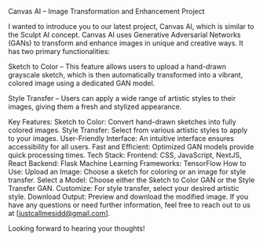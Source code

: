 Canvas AI – Image Transformation and Enhancement Project


I wanted to introduce you to our latest project, Canvas AI, which is similar to the Sculpt AI concept. Canvas AI uses Generative Adversarial Networks (GANs) to transform and enhance images in unique and creative ways. It has two primary functionalities:

Sketch to Color – This feature allows users to upload a hand-drawn grayscale sketch, which is then automatically transformed into a vibrant, colored image using a dedicated GAN model.

Style Transfer – Users can apply a wide range of artistic styles to their images, giving them a fresh and stylized appearance.

Key Features:
Sketch to Color: Convert hand-drawn sketches into fully colored images.
Style Transfer: Select from various artistic styles to apply to your images.
User-Friendly Interface: An intuitive interface ensures accessibility for all users.
Fast and Efficient: Optimized GAN models provide quick processing times.
Tech Stack:
Frontend: CSS, JavaScript, NextJS, React
Backend: Flask
Machine Learning Frameworks: TensorFlow
How to Use:
Upload an Image: Choose a sketch for coloring or an image for style transfer.
Select a Model: Choose either the Sketch to Color GAN or the Style Transfer GAN.
Customize: For style transfer, select your desired artistic style.
Download Output: Preview and download the modified image.
If you have any questions or need further information, feel free to reach out to us at [justcallmesidd@gmail.com].

Looking forward to hearing your thoughts!

